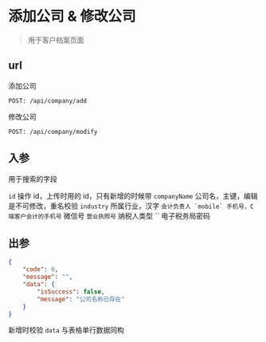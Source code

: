 # 添加公司 & 修改公司

> 用于客户档案页面

## url

添加公司
```
POST: /api/company/add
```

修改公司
```
POST: /api/company/modify
```
## 入参

用于搜索的字段

`id` 操作 id，上传时用的 id，只有新增的时候带
`companyName` 公司名，主键，编辑是不可修改，重名校验
`industry` 所属行业，汉字
`` 会计负责人
`mobile` 手机号，C 端客户会计的手机号
`` 微信号
`` 营业执照号
`` 纳税人类型
`` 电子税务局密码

## 出参

```json
{
    "code": 0,
    "message": "",
    "data": {
        "isSuccess": false,
        "message": "公司名称已存在"
    }
}
```

新增时校验
`data` 与表格单行数据同构
